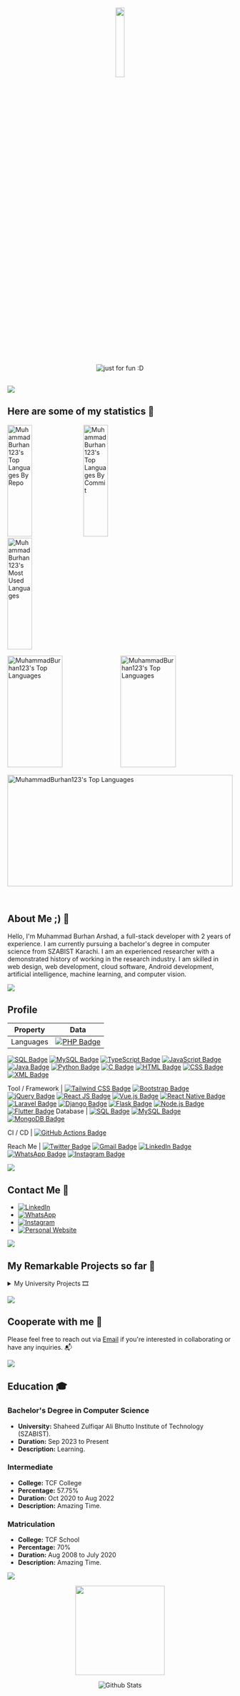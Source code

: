 
<h1 align="center">
  <a href="https://github.com/MuhammadBurhan123"><img src="https://github.com/vimalverma558/vimalverma558/blob/v2/img/hello.gif" width="20%"></a>
</h1>

<p align="center">
  <img src="https://user-images.githubusercontent.com/89135083/203324235-72529db4-d567-40fe-abdf-263e56c4689f.svg" alt="just for fun :D">
</p>
<br>

<div align="center" style="display:flex;">
 <img align="center" src="https://github-widgetbox.vercel.app/api/profile?username=MuhammadBurhan123&data=followers,repositories,commits&theme=radical" />
</div>

## Here are some of my statistics 🚀

<a href="https://github.com/MuhammadBurhan123"><img alt="MuhammadBurhan123's Top Languages By Repo" src="https://github-profile-summary-cards.vercel.app/api/cards/repos-per-language?username=MuhammadBurhan123&theme=radical" height="250px" width="33%" /></a>
<a href="https://github.com/MuhammadBurhan123"><img alt="MuhammadBurhan123's Top Languages By Commit" src="https://github-profile-summary-cards.vercel.app/api/cards/most-commit-language?username=MuhammadBurhan123&theme=radical" height="250px" width="33%" /></a>
<a href="https://github.com/MuhammadBurhan123"><img alt="MuhammadBurhan123's Most Used Languages" src="https://github-readme-stats.vercel.app/api/top-langs/?username=MuhammadBurhan123&langs_count=10&layout=compact&theme=radical&hide_border=true" height="250px" width="33%" /></a>

<a href="https://github.com/MuhammadBurhan123"><img alt="MuhammadBurhan123's Top Languages" src="https://github-readme-stats.vercel.app/api?username=MuhammadBurhan123&theme=radical&show_icons=true&hide_border=true" height="250px" width="49.5%" /></a>
<a href="https://github.com/MuhammadBurhan123"><img alt="MuhammadBurhan123's Top Languages" src="https://github-readme-streak-stats.herokuapp.com?user=MuhammadBurhan123&theme=radical&hide_border=true" height="250px" width="49.5%" /></a>

<a href="https://github.com/MuhammadBurhan123"><img alt="MuhammadBurhan123's Top Languages" src="http://github-profile-summary-cards.vercel.app/api/cards/profile-details?username=MuhammadBurhan123&theme=radical" height="250px" width="100%" /></a>


<br>

## About Me ;) 💫

Hello, I'm Muhammad Burhan Arshad, a full-stack developer with 2 years of experience. I am currently pursuing a bachelor's degree in computer science from SZABIST Karachi. I am an experienced researcher with a demonstrated history of working in the research industry. I am skilled in web design, web development, cloud software, Android development, artificial intelligence, machine learning, and computer vision.

<a href="https://www.youtube.com/watch?v=dQw4w9WgXcQ"><img src="https://user-images.githubusercontent.com/73097560/115834477-dbab4500-a447-11eb-908a-139a6edaec5c.gif"></a>

<!-- sample badge demo https://simpleicons.org/ -->
## Profile
Property                 | Data  
-------------------------|------
Languages                | [![PHP Badge](https://img.shields.io/badge/-PHP-777BB4?style=flat&logo=PHP&logoColor=white)](https://github.com/search?q=user%3Azmcx16&type=Repositories)
[![SQL Badge](https://img.shields.io/badge/-SQL-CC2927?style=flat&logo=microsoftsqlserver&logoColor=white)](https://github.com/search?q=user%3Azmcx16&type=Repositories)
[![MySQL Badge](https://img.shields.io/badge/-MySQL-4479A1?style=flat&logo=MySQL&logoColor=white)](https://github.com/search?q=user%3Azmcx16&type=Repositories)
[![TypeScript Badge](https://img.shields.io/badge/-TypeScript-007ACC?style=flat&logo=TypeScript&logoColor=white)](https://github.com/search?q=user%3Azmcx16&type=Repositories)
[![JavaScript Badge](https://img.shields.io/badge/-JavaScript-F7DF1E?style=flat&logo=JavaScript&logoColor=white)](https://github.com/search?q=user%3Azmcx16&type=Repositories)
[![Java Badge](https://img.shields.io/badge/-Java-007396?style=flat&logo=Java&logoColor=white)](https://github.com/search?q=user%3Azmcx16&type=Repositories)
[![Python Badge](https://img.shields.io/badge/-Python-3776AB?style=flat&logo=Python&logoColor=white)](https://github.com/search?l=Python&q=user%3Azmcx16&type=Repositories)
[![C Badge](https://img.shields.io/badge/-C-A8B9CC?style=flat&logo=C&logoColor=white)](https://github.com/search?q=user%3Azmcx16&type=Repositories)
[![HTML Badge](https://img.shields.io/badge/-HTML-E34F26?style=flat&logo=HTML5&logoColor=white)](https://github.com/search?q=user%3Azmcx16&type=Repositories)
[![CSS Badge](https://img.shields.io/badge/-CSS-1572B6?style=flat&logo=CSS3&logoColor=white)](https://github.com/search?q=user%3Azmcx16&type=Repositories)
[![XML Badge](https://img.shields.io/badge/-XML-FF6600?style=flat&logo=XML&logoColor=white)](https://github.com/search?q=user%3Azmcx16&type=Repositories)

Tool / Framework         | [![Tailwind CSS Badge](https://img.shields.io/badge/-Tailwind%20CSS-38B2AC?style=flat&logo=Tailwind-CSS&logoColor=white)](https://github.com/search?q=user%3Azmcx16&type=Repositories)
[![Bootstrap Badge](https://img.shields.io/badge/-Bootstrap-7952B3?style=flat&logo=Bootstrap&logoColor=white)](https://github.com/search?q=user%3Azmcx16&type=Repositories)
[![jQuery Badge](https://img.shields.io/badge/-jQuery-0769AD?style=flat&logo=jQuery&logoColor=white)](https://github.com/search?q=user%3Azmcx16&type=Repositories)
[![React JS Badge](https://img.shields.io/badge/-React-61DAFB?style=flat&logo=React&logoColor=white)](https://github.com/search?q=user%3Azmcx16&type=Repositories)
[![Vue.js Badge](https://img.shields.io/badge/-Vue.js-4FC08D?style=flat&logo=Vue.js&logoColor=white)](https://github.com/search?q=user%3Azmcx16&type=Repositories)
[![React Native Badge](https://img.shields.io/badge/-React%20Native-61DAFB?style=flat&logo=React&logoColor=white)](https://github.com/search?q=user%3Azmcx16&type=Repositories)
[![Laravel Badge](https://img.shields.io/badge/-Laravel-FF2D20?style=flat&logo=Laravel&logoColor=white)](https://github.com/search?q=user%3Azmcx16&type=Repositories)
[![Django Badge](https://img.shields.io/badge/-Django-092E20?style=flat&logo=Django&logoColor=white)](https://github.com/search?q=user%3Azmcx16&type=Repositories)
[![Flask Badge](https://img.shields.io/badge/-Flask-000000?style=flat&logo=Flask&logoColor=white)](https://github.com/search?q=user%3Azmcx16&type=Repositories)
[![Node.js Badge](https://img.shields.io/badge/-Node.js-339933?style=flat&logo=Node.js&logoColor=white)](https://github.com/search?q=user%3Azmcx16&type=Repositories)
[![Flutter Badge](https://img.shields.io/badge/-Flutter-02569B?style=flat&logo=Flutter&logoColor=white)](https://github.com/search?q=user%3Azmcx16&type=Repositories)
Database                 | [![SQL Badge](https://img.shields.io/badge/-SQL-CC2927?style=flat&logo=microsoftsqlserver&logoColor=white)](https://github.com/search?q=user%3Azmcx16&type=Repositories)
[![MySQL Badge](https://img.shields.io/badge/-MySQL-4479A1?style=flat&logo=MySQL&logoColor=white)](https://github.com/search?q=user%3Azmcx16&type=Repositories)
[![MongoDB Badge](https://img.shields.io/badge/-MongoDB-47A248?style=flat&logo=MongoDB&logoColor=white)](https://github.com/search?q=user%3Azmcx16&type=Repositories)

CI / CD                   | [![GitHub Actions Badge](https://img.shields.io/badge/-GitHub%20Actions-2088FF?style=flat&logo=GitHub-Actions&logoColor=white)](https://github.com/MuhammadBurhan123/MuhammadBurhan123)

Reach Me                  | [![Twitter Badge](https://img.shields.io/badge/-MuhammadBurhan123-00acee?style=flat&logo=Twitter&logoColor=white)](https://twitter.com/) [![Gmail Badge](https://img.shields.io/badge/-MuhammadBurhan123-e54448?style=flat&logo=Gmail&logoColor=white)](mailto:official.parvizi@gmail.com) [![LinkedIn Badge](https://img.shields.io/badge/-MuhammadBurhan123-blue?style=flat&logo=LinkedIn&logoColor=white)](https://www.linkedin.com/in/MuhammadBurhan123/) [![WhatsApp Badge](https://img.shields.io/badge/-WhatsApp-25D366?style=flat&logo=WhatsApp&logoColor=white)](https://wa.me/yourPhoneNumber) [![Instagram Badge](https://img.shields.io/badge/-Instagram-E4405F?style=flat&logo=Instagram&logoColor=white)](https://www.instagram.com/yourUsername) 



<a href="https://www.youtube.com/watch?v=dQw4w9WgXcQ"><img src="https://user-images.githubusercontent.com/73097560/115834477-dbab4500-a447-11eb-908a-139a6edaec5c.gif"></a>

## Contact Me 🚀

- [![LinkedIn](https://img.shields.io/badge/-LinkedIn-0A66C2?style=flat&logo=LinkedIn&logoColor=white)](https://www.linkedin.com/in/muhammadburhanarshad)
- [![WhatsApp](https://img.shields.io/badge/-WhatsApp-25D366?style=flat&logo=WhatsApp&logoColor=white)](https://wa.me/+923437649017)
- [![Instagram](https://img.shields.io/badge/-Instagram-E4405F?style=flat&logo=Instagram&logoColor=white)](https://instagram.com/arsha._.parvizi?utm_medium=copy_link)
- [![Personal Website](https://img.shields.io/badge/-Personal%20Website-882D17?style=flat&logo=Google-Chrome&logoColor=white)](https://burhan.is-great.net)



<a href="https://www.youtube.com/watch?v=dQw4w9WgXcQ"><img src="https://user-images.githubusercontent.com/73097560/115834477-dbab4500-a447-11eb-908a-139a6edaec5c.gif"></a>

## My Remarkable Projects so far 🧰

<details>
  <summary>My University Projects 🎞️</summary>
  
  <!--[![Digital Systems](https://github-readme-stats.vercel.app/api/pin/?username=MuhammadBurhan123&repo=Digital-Systems&theme=github_dark)](https://github.com/MuhammadBurhan123/Digital-Systems)
  [![Logical Circuit Laboratory](https://github-readme-stats.vercel.app/api/pin/?username=MuhammadBurhan123&repo=Logical-Circuit-Laboratory&theme=github_dark)](https://github.com/MuhammadBurhan123/Logical-Circuit-Laboratory) -->
  <!-- Add more university projects here -->
</details>

<a href="https://www.youtube.com/watch?v=dQw4w9WgXcQ"><img src="https://user-images.githubusercontent.com/73097560/115834477-dbab4500-a447-11eb-908a-139a6edaec5c.gif"></a>

## Cooperate with me 🎯

Please feel free to reach out via [Email](mailto:burhantheschoolboy@gmail.com) if you're interested in collaborating or have any inquiries. 📬

<a href="https://www.youtube.com/watch?v=dQw4w9WgXcQ"><img src="https://user-images.githubusercontent.com/73097560/115834477-dbab4500-a447-11eb-908a-139a6edaec5c.gif"></a>

<!--
## Certifications 🏆

- [Advanced Computer Vision with Tensorflow, Deeplearning.ai.](https://coursera.org/share/ab1b8d53d46799f97104663d6c5d609e) :us:
- [Fundamentals of Reinforcement Learning, University of Alberta.](https://coursera.org/share/3f4964a84e23f615f5d56c1797c97291) :canada:
- [Robotics : Aerial Robotics, University of Pennsylvania.](https://coursera.org/share/20c0c0e2fbee0edb51b84b459be558a4) :us:
- [Unsupervised Machine Learning: Recommenders, Reinforcement Learning, Deeplearning.ai.](https://coursera.org/share/9f22a0c8d78396ef22df324019bf91e5) :us:
- [Introduction to Computer Vision and Image Processing, IMB.](https://coursera.org/share/bcfccc8c4454aef6b03aa98e4f430a8b) :us:
- [AI, Empathy & Ethics, University of California, Santa Cruz.](https://coursera.org/share/6a05ef01236612e03618ac75af9b414b) :us:
- [Deep Learning with PyTorch : Image Segmentation, Coursera Project Network.](https://coursera.org/share/ab7f441a10218f9dda74664bff59d0f6) :us:
- [Supervised Machine Learning: Regression and classification, Deeplearning.ai.](https://coursera.org/share/bc28485bdebe5717b142f40ef2f2a66c) :us:
- [AI for everyone,  Deeplearning.ai.](https://coursera.org/share/b22ea61a6b4223866825ac2c0236b5d4) :us:
- [Learn to program: The Fandamentals, University of Toronto](https://coursera.org/share/e3520706710cfaf0041c56cf533d9ed3) :canada:
- [Elements of Artificial Intelligents,  Helsinki, Finland.](https://certificates.mooc.fi/validate/uwzjs879c1) :finland:
- [Getting started with Python, University of Michigan.](https://drive.google.com/drive/folders/1cl9HJiZcHrfrzeH-H5YNxuBWeh_uKC-V) :us:
- [Machine Learning Basic - Sungkyunkwan University.](https://coursera.org/verify/M9XBFYE7VJSW) :kr:
- [Beginning - Google Analytics, Google Academy.](https://analytics.google.com/analytics/academy/certificate/7v9YWTp9TRibZ68pZkreAA) :eu:
- [Learn jQuery, Udemy.](https://www.udemy.com/certificate/UC-22ac08d0-8085-4f4e-bb1a-f7a77c8c1f0a/) :india:
- [Python GUI, Udemy.](https://www.udemy.com/certificate/UC-61474b52-b274-4054-81ac-2ad4271acbfc/) :eu:
- [Advanced - Google Analytics, Google Academy.](https://analytics.google.com/analytics/academy/certificate/JO4rNbB1TsyZjDrKVm795Q) :eu:
- [Google Analytics 360, Google Academy.](https://analytics.google.com/analytics/academy/certificate/tuL7ZhgqQ0afLype42VBRA) :eu:
- [Foundations of Data Science: K-Means Clustering in Python, University of London.](https://coursera.org/share/58c52fad77e85c31a7fb0a179ef43d7f) 🇬🇧-->

  <!--
<a href="https://www.youtube.com/watch?v=dQw4w9WgXcQ"><img src="https://user-images.githubusercontent.com/73097560/115834477-dbab4500-a447-11eb-908a-139a6edaec5c.gif"></a>
-->
<!--
# Work Experience 💼

## SYNTECH Technology and Innovation Center
**Position:** Computer Vision & Machine Learning Researcher  
**Duration:** Jan 2021 - Mar 2024 (3 yrs 3 mos)  
**Description:** SYNTECH Technology and Innovation Center, located in Qazvin Azad University, focuses on projects at the convergence of Robotics, Mechanic, AI, Software Development, and Design. As a software engineer, I am involved in developing innovative solutions in various technological domains.

## MRL HSL (Mechatronics and Robotics Lab - Humanoid Soccer Robot ⚽️)
**Position:** Computer Vision & Artificial Intelligence Developer  
**Duration:** Mar 2022 - Mar 2024 (2 yrs 1 mo)  
**Description:** MRL HSL aims to become a leading international center for the development of mechatronics and robotics knowledge. As a computer vision developer, I contributed to projects involving advanced visual perception and analysis.

## Telecommunication Company of Iran (TCI)
**Position:** Network & CCNA Intern  
**Duration:** Jun 2023 - Sep 2023 (4 mos)  
**Description:** TCI is the fixed-line incumbent operator in Iran offering services in Fixed telephony, DSL, and Data services. As an intern, I am gaining hands-on experience in network operations and Cisco Certified Network Associate (CCNA) principles.

## MRL AMRL (Mechatronics and Robotics Lab - Advanced Mobile Robotics)
**Position:** Computer Vision & Robotics Developer  
**Duration:** Jan 2022 - Mar 2024 (2 yrs 3 mos)  
**Description:** Similar to MRL HSL, MRL AMRL focuses on advancing knowledge in mechatronics and robotics. As a computer vision developer, I worked on projects aimed at enhancing mobile robot capabilities through vision-based algorithms.

## BeeHouse Foundation
**Position:** Software Engineer  
**Duration:** Jan 2021 - Dec 2022 (1 yr)  
**Description:** BeeHouse Foundation aims to bring magical experiences to those interested in Web 2.0 & Web 3.0. As a software engineer, I contributed to multiple projects, collaborating with experienced team advisors to develop innovative web solutions.

# Teaching Assistant Experience 👩‍🏫

During my academic journey, I've had the privilege to serve as a Teaching Assistant (TA) for the following courses:

- **Internet Engineering**  
  *Professor: Dr. Azadeh Pourkabirian*

- **Multimedia Systems**  
  *Professor: Dr. Amir Masoud Eftekhari Moghadam*

- **Research Method, Research, and Presentation**  
  *Professor: Dr. Amir Masoud Eftekhari Moghadam*

- **Software Engineering Laboratory**  
  *Professor: Dr. Ali Ghaffari Boranqar*

Excited to contribute to the academic community and support students in their learning journey.

-->
<!--
<a href="https://www.youtube.com/watch?v=dQw4w9WgXcQ"><img src="https://user-images.githubusercontent.com/73097560/115834477-dbab4500-a447-11eb-908a-139a6edaec5c.gif"></a>
-->
## Education 🎓

### Bachelor's Degree in Computer Science  
- **University:** Shaheed Zulfiqar Ali Bhutto Institute of Technology (SZABIST).  
- **Duration:** Sep 2023 to Present  
- **Description:** Learning. 

### Intermediate  
- **College:** TCF College  
- **Percentage:** 57.75%  
- **Duration:** Oct 2020 to Aug 2022  
- **Description:** Amazing Time.

### Matriculation  
- **College:** TCF School  
- **Percentage:** 70%  
- **Duration:** Aug 2008 to July 2020  
- **Description:** Amazing Time.


<a href="https://www.youtube.com/watch?v=dQw4w9WgXcQ"><img src="https://user-images.githubusercontent.com/73097560/115834477-dbab4500-a447-11eb-908a-139a6edaec5c.gif"></a>

<p align='center'>
<img src="https://media.giphy.com/media/TEnXkcsHrP4YedChhA/giphy.gif" width="200" height="200" frameBorder="0" class="giphy-embed" allowFullScreen></img></p>

<p align="center">
<img src="https://raw.githubusercontent.com/mayhemantt/mayhemantt/Update/svg/Bottom.svg" alt="Github Stats" />
</p>
